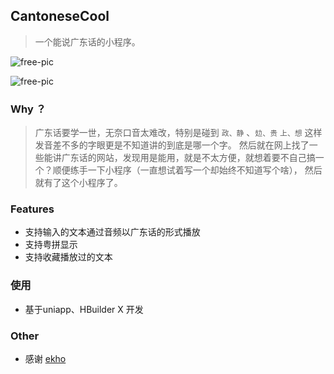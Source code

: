 ## CantoneseCool
> 一个能说广东话的小程序。

![free-pic](https://static01.imgkr.com/temp/4b39ae848b294620a629173bf9fb9ec6.png)

![free-pic](https://static01.imgkr.com/temp/196337427abc4b6cb4072bca6e1f2d70.jpg)

### Why ？
> 广东话要学一世，无奈口音太难改，特别是碰到  `政、静` 、`攰、贵` `上、想` 这样发音差不多的字眼更是不知道讲的到底是哪一个字。
> 然后就在网上找了一些能讲广东话的网站，发现用是能用，就是不太方便，就想着要不自己搞一个？顺便练手一下小程序（一直想试着写一个却始终不知道写个啥），
> 然后就有了这个小程序了。


### Features
- 支持输入的文本通过音频以广东话的形式播放
- 支持粤拼显示
- 支持收藏播放过的文本

### 使用
- 基于uniapp、HBuilder X 开发 

### Other
- 感谢 [ekho](https://github.com/hgneng/ekho)




